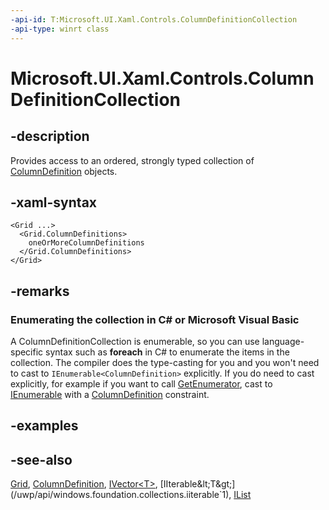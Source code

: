 ```yaml
---
-api-id: T:Microsoft.UI.Xaml.Controls.ColumnDefinitionCollection
-api-type: winrt class
---
```


<!-- Class syntax.
public class ColumnDefinitionCollection : Windows.Foundation.Collections.IIterable<Windows.UI.Xaml.Controls.ColumnDefinition>, Windows.Foundation.Collections.IVector<Windows.UI.Xaml.Controls.ColumnDefinition>
-->

# Microsoft.UI.Xaml.Controls.ColumnDefinitionCollection

## -description
Provides access to an ordered, strongly typed collection of [ColumnDefinition](columndefinition.md) objects.

## -xaml-syntax
```xaml
<Grid ...>
  <Grid.ColumnDefinitions>
    oneOrMoreColumnDefinitions
  </Grid.ColumnDefinitions>
</Grid>
```


## -remarks
<!--Begin NET note for IEnumerable support-->
### Enumerating the collection in C# or Microsoft Visual Basic

A ColumnDefinitionCollection is enumerable, so you can use language-specific syntax such as **foreach** in C# to enumerate the items in the collection. The compiler does the type-casting for you and you won't need to cast to `IEnumerable<ColumnDefinition>` explicitly. If you do need to cast explicitly, for example if you want to call [GetEnumerator](/dotnet/api/system.collections.ienumerable.getenumerator), cast to [IEnumerable<T>](/dotnet/api/system.collections.generic.ienumerable-1) with a [ColumnDefinition](columndefinition.md) constraint.


<!--End NET note for IEnumerable support-->

## -examples

## -see-also
[Grid](grid.md), [ColumnDefinition](columndefinition.md), [IVector&lt;T&gt;](/uwp/api/windows.foundation.collections.ivector`1), [IIterable&lt;T&gt;](/uwp/api/windows.foundation.collections.iiterable`1), [IList<T>](/dotnet/api/system.collections.generic.ilist-1)
